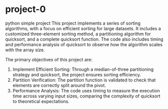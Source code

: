 # project-0
 python simple project
This project implements a series of sorting algorithms, with a focus on efficient sorting for large datasets. It includes a customized three-element sorting method, a partitioning algorithm for quicksort, and a complete quicksort function. The code also includes timing and performance analysis of quicksort to observe how the algorithm scales with the array size.

The primary objectives of this project are:
1. Implement Efficient Sorting: Through a median-of-three partitioning strategy and quicksort, the project ensures sorting efficiency.
2. Partition Verification: The partition function is validated to check that elements are correctly split around the pivot.
3. Performance Analysis: The code uses timing to measure the execution time across varying input sizes, comparing the complexity of quicksort to theoretical expectations.

